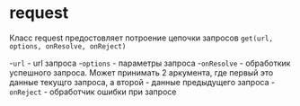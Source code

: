 # request

Класс request предостовляет потроение цепочки запросов `get(url, options, onResolve, onReject)` 

-`url` 
    - url запроса
-`options` 
    - параметры запроса
-`onResolve`
    - обработкик успешного запроса. Может принимать 2 аркумента, где первый это данные текущго запроса, а второй - данные предыдущего запроса
-`onReject` 
    - обработчик ошибки при запросе


